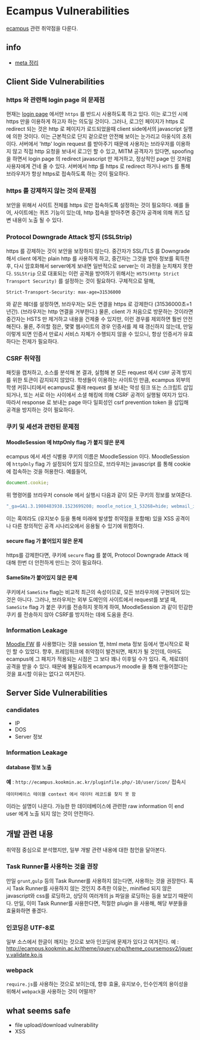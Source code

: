 # Ecampus Vulnerabilities
[ecampus](http://ecampus.kookmin.ac.kr) 관련 취약점을 다룬다. 

## info
* [meta 정리](./META.md)

## Client Side Vulnerabilities
### https 와 관련해 login page 의 문제점
현재는 [login page](http://ecampus.kookmin.ac.kr/login.php) 에서만 `https` 를 반드시 사용하도록 하고 있다. 이는 로그인 시에 https 만을 이용하게 하고자 하는 의도일 것이다. 그러나, 로그인 페이지가 https 로 redirect 되는 것은 http 로 페이지가 로드되었을때 client side에서의 javascript 실행에 의한 것이다. 이는 근본적으로 단지 겉으로만 안전해 보이는 눈가리고 아웅식의 조취이다. 서버에서 'http' login request 를 받아주기 때문에 사용자는 브라우저를 이용하지 않고 직접 http 요청을 보내서 로그인 할 수 있고, MITM 공격자가 있다면, spoofing 을 하면서 login page 의 redirect javascript 만 제거하고, 정상적인 page 인 것처럼 사용자에게 건네 줄 수 있다. 서버에서 http 를 https 로 redirect 하거나 `HSTS` 를 통해 브라우저가 항상 https로 접속하도록 하는 것이 필요하다.  

### https 를 강제하지 않는 것의 문제점
보안을 위해서 사이트 전체를 https 로만 접속하도록 설정하는 것이 필요하다. 예를 들어, 사이트에는 퀴즈 기능이 있는데, http 접속을 받아주면 중간자 공격에 의해 퀴즈 답변 내용이 노출 될 수 있다.

### Protocol Downgrade Attack 방지 (SSLStrip)
https 를 강제하는 것이 보안을 보장하지 않는다. 
중간자가 SSL/TLS 를 Downgrade 해서 client 에게는 plain http 를 사용하게 하고, 중간자는 그것을 받아 정보를 획득한 후, 다시 암호화해서 server에게 보내면 일반적으로  server는 이 과정을 눈치채지 못한다. `SSLStrip` 으로 대표되는 이런 공격을 방어하기 위해서는 `HSTS(Http Strict Transport Security)` 를 설정하는 것이 필요하다.
구체적으로 말해, 
```
Strict-Transport-Security: max-age=31536000
``` 
와 같은 헤더를 설정하면, 브라우저는 모든 연결을 https 로 강제한다 (31536000초=1년간). (브라우저는 http 연결을 거부한다.)  물론, client 가 처음으로 방문하는 것이라면 중간자는 HSTS 만 제거하고 내용을 건제줄 수 있지만, 이런 경우를 제외하면 훨씬 안전해진다. 물론, 주의할 점은, 몇몇 웹사이트의 경우 인증서를 제 때 갱신하지 않는데, 만일 이렇게 되면 인증서 만료시 서비스 자체가 수행되지 않을 수 있으니, 항상 인증서가 유효하다는 전제가 필요하다.   

### CSRF 취약점
패킷을 캡처하고, 소스를 분석해 본 결과, 실험해 본 모든 request 에서 `CSRF` 공격 방지를 위한 토큰이 감지되지 않았다. 학생들이 이용하는 사이트인 만큼, ecampus 외부의 학생 커뮤니티에서 ecampus로 몰래 request 를 보내는 악성 링크 또는 스크립트 삽입되거나, 또는 서로 아는 사이에서 소셜 해킹에 의해 CSRF 공격이 실행될 여지가 있다. 따라서 response 로 보내는 page 마다 일회성인 csrf prevention token 을 삽입해 공격을 방지하는 것이 필요하다.   

### 쿠키 및 세션과 관련된 문제점
#### MoodleSession 에 httpOnly flag 가 붙지 않은 문제  
ecampus 에서 세션 식별용 쿠키의 이름은 MoodleSession 이다.
MoodleSession 에 `httpOnly` flag 가 설정되어 있지 않으므로, 브라우저는 javascript 를 통해 cookie에 접속하는 것을 허용한다. 예를들어, 
```js
document.cookie;
```
위 명령어를 브라우저 console 에서 실행시 다음과 같이 모든 쿠키의 정보를 보여준다.
```js
"_ga=GA1.3.1980483938.1523699208; moodle_notice_1_53268=hide; webmail_id=20171580 _gid=GA1.3.84539261.1526729405; MoodleSession=qlcjb4i5gqtvb8jslfjimgbjv5; _gat=1"
```
이는 혹여라도 (유지보수 등을 통해 미래에 발생할 취약점을 포함해) 있을 XSS 공격이나 다른 창의적인 공격 시나리오에서 응용될 수 있기에 위험하다. 

#### secure flag 가 붙어있지 않은 문제 
https를 강제한다면, 쿠키에 `secure` flag 를 붙여, Protocol Downgrade Attack 에 대해 한번 더 안전하게 만드는 것이 필요하다.

#### SameSite가 붙어있지 않은 문제
쿠키에서 `SameSite` flag는 비교적 최근의 속성이므로, 모든 브라우저에 구현되어 있는 것은 아니다. 그러나, 브라우저는 외부 도메인의 사이트에서 request를 보낼 때, `SameSite` flag 가 붙은 쿠키를 전송하지 못하게 하여, MoodleSession 과 같이 민감한 쿠키 를 전송하지 않아 CSRF를 방지하는 데에 도움을 준다.   

### Information Leakage
[Moodle FW](https://github.com/moodle/moodle) 를 사용했다는 것을 session 명, html meta 정보 등에서 명시적으로 확인 할 수 있었다. 향후, 프레임워크에 취약점이 발견되면, 패치가 될 것인데, 아마도 ecampus에 그 패치가 적용되는 시점은 그 보다 꽤나 이후일 수가 있다. 즉, 제로데이 공격을 받을 수 있다. 때문에 불필요하게 ecampus가 moodle 을 통해 만들어졌다는 것을 표시할 이유는 없다고 여겨진다. 

## Server Side Vulnerabilities
### candidates
* IP 
* DOS
* Server 정보 

### Information Leakage
#### database 정보 노출  
  **예** : `http://ecampus.kookmin.ac.kr/pluginfile.php/-10/user/icon/` 접속시 
  ```
  데이터베이스 테이블 context 에서 데이터 레코드를 찾지 못 함
  ```
이라는 설명이 나온다. 가능한 한 데이테베이스에 관련한 raw information 이 end user 에게 노출 되지 않는 것이 안전하다. 

## 개발 관련 내용
취약점 중심으로 분석했지만, 일부 개발 관련 내용에 대한 첨언을 달아본다.

### Task Runner를 사용하는 것을 권장 
만일 `grunt`,`gulp` 등의 Task Runner를 사용하지 않는다면, 사용하는 것을 권장한다. 혹시 Task Runner를 사용하지 않는 것인지 추측한 이유는, minified 되지 않은 javascript와 css를 로딩하고, 상당히 여러개의 js 파일을 로딩하는 등을 보았기 때문이다. 만일, 이미 Task Runner를 사용한다면, 적절한 plugin 을 사용해, 해당 부분들을 효율화하면 좋겠다. 

### 인코딩은 UTF-8로
일부 소스에서 한글이 깨지는 것으로 보아 인코딩에 문제가 있다고 여겨진다.
예 : http://ecampus.kookmin.ac.kr/theme/jquery.php/theme_coursemosv2/jquery.validate.ko.js

### webpack
`require.js`를 사용하는 것으로 보이는데, 향후 효율, 유지보수, 인수인계의 용이성을 위해서 `webpack`을 사용하는 것이 어떨까?

## what seems safe
* file upload/download vulnerability
* XSS